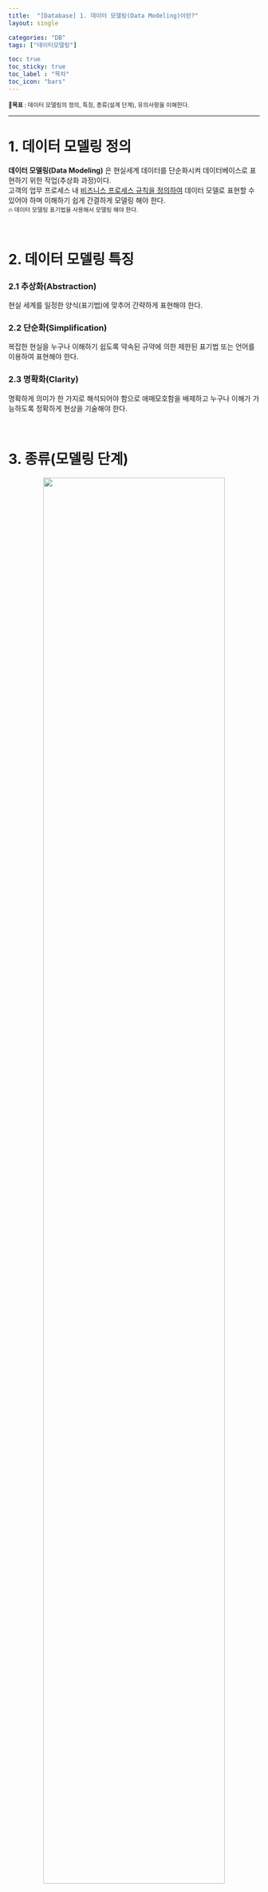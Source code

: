```yaml
---
title:  "[Database] 1. 데이터 모델링(Data Modeling)이란?"
layout: single

categories: "DB"
tags: ["데이터모델링"]

toc: true
toc_sticky: true
toc_label : "목차"
toc_icon: "bars"
---
```


<small>🎯**목표** : 데이터 모델링의 정의, 특징, 종류(설계 단계), 유의사항을 이해한다.</small>

***

# 1. 데이터 모델링 정의
**데이터 모델링(Data Modeling)** 은 현실세계 데이터를 단순화시켜 데이터베이스로 표현하기 위한 작업(추상화 과정)이다.<br>
고객의 업무 프로세스 내 <u>비즈니스 프로세스 규칙을 정의하여</u> 데이터 모델로 표현할 수 있어야 하며 이해하기 쉽게 간결하게 모델링 해야 한다.<br>
<small>🔥 데이터 모델링 표기법을 사용해서 모델링 해야 한다.</small>

<br>

# 2. 데이터 모델링 특징
### 2.1 추상화(Abstraction)
현실 세계를 일정한 양식(표기법)에 맞추어 간략하게 표현해야 한다.

### 2.2 단순화(Simplification)
복잡한 현실을 누구나 이해하기 쉽도록 약속된 규약에 의한 제한된 표기법 또는 언어를 이용하여 표현해야 한다.

### 2.3 명확화(Clarity)
명확하게 의미가 한 가지로 해석되어야 함으로 애매모호함을 배제하고 누구나 이해가 가능하도록 정확하게 현상을 기술해야 한다.

<br>

# 3. 종류(모델링 단계)

<div style="text-align : center;">
<img src="https://wikidocs.net/images/page/1208/db_model.png" width="85%">
</div>
<center><small>이미지 출처: https://wikidocs.net/1208</small></center>

<br>

### 3.1 개념적 데이터 모델링
추상화 수준이 높고 업무중심적이고 포괄적인 수준의 모델링 진행한다. 전사적 데이터 모델링이라고도 불리며 <u>EA 수립 시 많이 이용한다.</u> 핵심 엔터티를 도출하고 ERD를 작성한다.<br>
<small>keywords : 업무 중심적, 포괄적, 추상화 수준이 높음</small>

<div class="notice">
  <strong>🔍 EA(Enterprise Architecture)</strong>
  <p>조직의 프로세스 및 정보 시스템 및 부서의 구조와 기능을 포괄적이고 정확한 방법으로 기술하는 방법이고, 이것을 통해 조직이 전략적 목표에 따라 행동하도록 방향을 제시하는 것이다.(출처: 위키백과)</p>
</div>

### 3.2 논리적 데이터 모델링
시스템으로 구축하고자 하는 업무에 대해 Key, 속성, 관계 등을 정확하게 표현하는 단계이다. 특정 데이터베이스 모델에 종속 된다. 데이터 정규화가 이루어지며 재사용성이 높은 특징을 가진다.<br>
<small>keywords : 재사용성이 높음</small>

<div class="notice">
  <strong>🔍 정규화</strong>
  <p>논리적 데이터 모델 상세화 과정에서의 대표적인 활동으로 일관성 확보, 중복 제거로 속성들이 가장 적절한 엔터티에 배치되도록 한다. 정규화의 목적은 신뢰성 있는 데이터 구조를 얻기 위함이다.</p>
</div>

### 3.3 물리적 데이터 모델링
실제로 데이터베이스에 이식할 수 있도록 성능, 저장 등 물리적인 성격을 고려한 설계 단계이다. 가장 구체적인 데이터 모델링 단계이며 추상화 수준이 가장 낮은 단계이다.<br>
<small>keywords : 데이터베이스 이식, 성능과 저장 등의 물리적인 성격을 고려</small>

<table>
  <tr>
    <td>구분</td>
    <td>단계</td>
    <td>설명</td>
  </tr>
  <tr>
    <td rowspan="2">아키텍처 관점</td>
    <td>개념적 설계</td>
    <td>
      <ul>
        <li>DB에 저장 데이터를 모형으로 표현</li>
        <li>핵심 엔터티 추출, 전체 데이터 골격</li>
        <li>ERD 작성</li>
      </ul>
    </td>
  </tr>
  <tr>
    <td>논리적 설계</td>
    <td>
      <ul>
        <li>엔터티와 속성 관계 구조 설계</li>
        <li>스키마, 식별자 설계, 정규화 수행</li>
      </ul>
    </td>  
  </tr>
  <tr>
    <td rowspan="2">구체화 관점</td>
    <td>물리적 설계</td>
    <td>
      <ul>
        <li>데이터 베이스 스키마 물리 설계</li>
        <li>사용할 DBMS, 데이터 타입, 크기 선정</li>
        <li>데이터 사용량 분석, 비(반) 정규화</li>
      </ul>
    </td>  
  </tr>
  <tr>
    <td>구현</td>
    <td>
      <ul>
        <li>DBMS Software 설치 및 환경 구성</li>
        <li>DB 및 테이블 생성, 환경 구성</li>
      </ul>
    </td>  
  </tr>
</table>

<small>📍표 출처: http://blog.skby.net/데이터-모델링-data-modeling/</small>

<br>

# 4. 유의사항
### 4.1 중복(Duplication)
데이터 모델은 같은 데이터를 사용하는 사람, 시간, 그리고 장소를 파악하는데 도움을 줌으로써 데이터베이스가 여러 장소에 같은 정보를 저장하는 잘못을 하지 않도록 한다.

<u>여러 장소의 데이터베이스에 같은 정보를 저장하지 않도록 중복성을 최소화 해야한다.</u>

### 4.2 비유연성(Inflexibility)
데이터 모델을 어떻게 설계했느냐에 따라 사소한 업무변화에도 데이터 모델이 수시로 변경됨으로써 유지보수의 어려움을 가중시킬 수 있다. 데이터의 정의를 데이터의 사용 프로세스와 분리함으로써 데이터 모델링은 데이터 혹은 프로세스의 작은 변화가 애플리케이션과 데이터베이스에 중대한 변화를 일으킬 수 있는 가능성을 줄인다.

<u>데이터의 정의를 데이터의 사용 프로세스와 분리하여 유연성을 높여야 한다.</u>

### 4.3 비일관성(Inconsistency)
데이터의 중복이 없더라도 비일관성은 발생할 수 있는데, 예를 들면 신용 상태에 대한 갱신 없이 고객의 납부 이력 정보를 갱신하는 경우이다. 개발자가 서로 연관된 다른 데이터와 모순된다는 고려 없이 일련의 데이터를 수정할 수 있기 때문에 이와 같은 문제가 발생할 수 있다. 데이터 모델링을 할 때 데이터와 데이터 간의 상호 연관 관계에 대해 명확하게 정의한다면 이러한 위험을 사전에 예방하는데 도움을 줄 수 있다. 사용자가 처리하는 프로세스 혹은 이와 관련된 프로그램과 테이블의 연계성을 높이는 것은 데이터 모델이 업무 변경에 대해 취약하게 만드는 단점에 해당한다.

<u>데이터간의 상호 연관관계를 명확하게 정의하여 일관성 있게 데이터가 유지되도록 해야 한다.</u>

<br>

# 5. Reference
- ⭐️도서: SQL 자격검정 실전 문제 (저자: 한국데이터산업진흥원)
- [⭐️유튜브: EPASSKOREA, [SQLD 1과목 데이터모델링의 이해] 데이터 모델링](https://www.youtube.com/watch?v=g7HyMVvjo8U)
- [IBM, 데이터 모델링이란?](https://www.ibm.com/kr-ko/topics/data-modeling)
- [wikidocs, SQL 전문가 되어보기](https://wikidocs.net/1208)
- [wikidocs, SQLD 합격 2주 완성 교재](https://wikidocs.net/170598)
- [위키백과 우리 모두의 백과사전, 엔터프라이즈 아키텍처](https://ko.wikipedia.org/wiki/%EC%97%94%ED%84%B0%ED%94%84%EB%9D%BC%EC%9D%B4%EC%A6%88_%EC%95%84%ED%82%A4%ED%85%8D%EC%B2%98)
- [블로그: 도리의 디지털라이프 - 컴퓨터시스템과 정보기술 프로젝트, 데이터 모델링 (Data Modeling)](http://blog.skby.net/%EB%8D%B0%EC%9D%B4%ED%84%B0-%EB%AA%A8%EB%8D%B8%EB%A7%81-data-modeling/)

👩🏻‍💻개인 공부 기록용 블로그입니다
<br>오류나 틀린 부분이 있을 경우 댓글 혹은 메일로 따끔하게 지적해주시면 감사하겠습니다.
{: .notice}